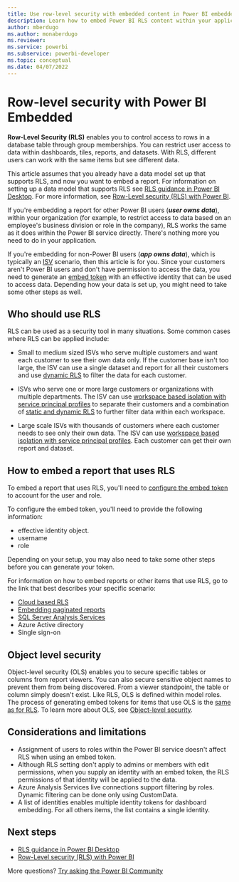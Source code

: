 ```yaml
---
title: Use row-level security with embedded content in Power BI embedded analytics
description: Learn how to embed Power BI RLS content within your application securely.
author: mberdugo
ms.author: monaberdugo
ms.reviewer: 
ms.service: powerbi
ms.subservice: powerbi-developer
ms.topic: conceptual
ms.date: 04/07/2022
---
```


# Row-level security with Power BI Embedded

**Row-Level Security (RLS)** enables you to control access to rows in a database table through group memberships. You can restrict user access to data within dashboards, tiles, reports, and datasets. With RLS, different users can work with the same items but see different data.

This article assumes that you already have a data model set up that supports RLS, and now you want to embed a report. For information on setting up a data model that supports RLS see [RLS guidance in Power BI Desktop](/guidance/rls-guidance). For more information, see [Row-Level security (RLS) with Power BI](../../enterprise/service-admin-rls.md).

If you're embedding a report for other Power BI users (***user owns data***), within your organization (for example, to restrict access to data based on an employee's business division or role in the company), RLS works the same as it does within the Power BI service directly. There's nothing more you need to do in your application.

If you're embedding for non-Power BI users (***app owns data***), which is typically an [ISV](pbi-glossary.md#independent-software-vendor-isv) scenario, then this article is for you. Since your customers aren't Power BI users and don't have permission to access the data, you need to generate an [embed token](./generate-embed-token.md) with an effective identity that can be used to access data. Depending how your data is set up, you might need to take some other steps as well.

## Who should use RLS

RLS can be used as a security tool in many situations. Some common cases where RLS can be applied include:

* Small to medium sized ISVs who serve multiple customers and want each customer to see their own data only. If the customer base isn't too large, the ISV can use a single dataset and report for all their customers and use [dynamic RLS](cloud-rls.md#dynamic-security) to filter the data for each customer.

* ISVs who serve one or more large customers or organizations with multiple departments. The ISV can use [workspace based isolation with service principal profiles](./embed-multi-tenancy.md) to separate their customers and a combination of [static and dynamic RLS](./embed-multi-tenancy.md#row-level-security) to further filter data within each workspace.

* Large scale ISVs with thousands of customers where each customer needs to see only their own data. The ISV can use [workspace based isolation with service principal profiles](./embed-multi-tenancy.md). Each customer can get their own report and dataset.

## How to embed a report that uses RLS

To embed a report that uses RLS, you'll need to [configure the embed token](generate-embed-token.md) to account for the user and role.

To configure the embed token, you'll need to provide the following information:

* effective identity object.
* username
* role

Depending on your setup, you may also need to take some other steps before you can generate your token.

For information on how to embed reports or other items that use RLS, go to the link that best describes your specific scenario:

* [Cloud based RLS](cloud-rls.md)
* [Embedding paginated reports](paginated-reports-row-level-security.md)
* [SQL Server Analysis Services](sql-server-analysis-services-embed.md)
* Azure Active directory
* Single sign-on

## Object level security

Object-level security (OLS) enables you to secure specific tables or columns from report viewers. You can also secure sensitive object names to prevent them from being discovered. From a viewer standpoint, the table or column simply doesn't exist. Like RLS, OLS is defined within model roles. The process of generating embed tokens for items that use OLS is the [same as for RLS](./generate-embed-token.md).
To learn more about OLS, see [Object-level security](/analysis-services/tabular-models/object-level-security).

## Considerations and limitations

* Assignment of users to roles within the Power BI service doesn't affect RLS when using an embed token.
* Although RLS setting don't apply to admins or members with edit permissions, when you supply an identity with an embed token, the RLS permissions of that identity will be applied to the data.
* Azure Analysis Services live connections support filtering by roles. Dynamic filtering can be done only using CustomData.
* A list of identities enables multiple identity tokens for dashboard embedding. For all others items, the list contains a single identity.

## Next steps

* [RLS guidance in Power BI Desktop](/guidance/rls-guidance)
* [Row-Level security (RLS) with Power BI](../../enterprise/service-admin-rls.md)

More questions? [Try asking the Power BI Community](https://community.powerbi.com/)
